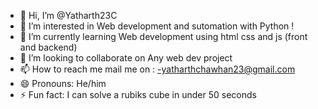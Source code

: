 - 👋 Hi, I’m @Yatharth23C
- 👀 I’m interested in Web development and sutomation with Python !
- 🌱 I’m currently learning Web development using html css and js (front and backend)
- 💞️ I’m looking to collaborate on Any web dev project 
- 📫 How to reach me mail me on : -yatharthchawhan23@gmail.com
- 😄 Pronouns: He/him
- ⚡ Fun fact: I can solve a rubiks cube in under 50 seconds 

<!---
Yatharth23C/Yatharth23C is a ✨ special ✨ repository because its `README.md` (this file) appears on your GitHub profile.
You can click the Preview link to take a look at your changes.
--->
